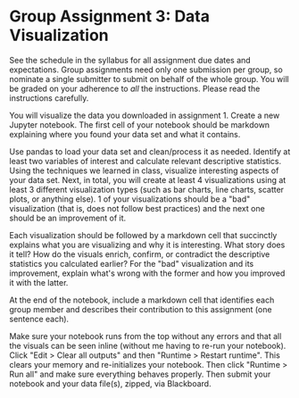 # Group Assignment 3: Data Visualization

See the schedule in the syllabus for all assignment due dates and expectations. Group assignments need only one submission per group, so nominate a single submitter to submit on behalf of the whole group. You will be graded on your adherence to *all* the instructions. Please read the instructions carefully.

You will visualize the data you downloaded in assignment 1. Create a new Jupyter notebook. The first cell of your notebook should be markdown explaining where you found your data set and what it contains.

Use pandas to load your data set and clean/process it as needed. Identify at least two variables of interest and calculate relevant descriptive statistics. Using the techniques we learned in class, visualize interesting aspects of your data set. Next, in total, you will create at least 4 visualizations using at least 3 different visualization types (such as bar charts, line charts, scatter plots, or anything else). 1 of your visualizations should be a "bad" visualization (that is, does not follow best practices) and the next one should be an improvement of it.

Each visualization should be followed by a markdown cell that succinctly explains what you are visualizing and why it is interesting. What story does it tell? How do the visuals enrich, confirm, or contradict the descriptive statistics you calculated earlier? For the "bad" visualization and its improvement, explain what's wrong with the former and how you improved it with the latter.

At the end of the notebook, include a markdown cell that identifies each group member and describes their contribution to this assignment (one sentence each).

Make sure your notebook runs from the top without any errors and that all the visuals can be seen inline (without me having to re-run your notebook). Click "Edit > Clear all outputs" and then "Runtime > Restart runtime". This clears your memory and re-initializes your notebook. Then click "Runtime > Run all" and make sure everything behaves properly. Then submit your notebook and your data file(s), zipped, via Blackboard.
